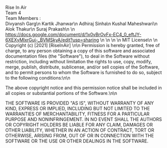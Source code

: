 Rise In Air\
Team 4\
Team Members :\
Divyansh Garg\n
Kartik Jhanwar\n
Adhiraj Sinha\n
Kushal Maheshwari\n
Alok Thakur\n
Suraj Prakash\n
\n
https://docs.google.com/document/d/1x0vBrOvFx-EC4_0_eftJY-6XEXyMlxrGuj-_BVMSkyA/edit?usp=sharing \n
\n
\n
\n
MIT License\n
\n
Copyright (c) [2021] [RiseInAir]
\n\n
Permission is hereby granted, free of charge, to any person obtaining a copy
of this software and associated documentation files (the "Software"), to deal
in the Software without restriction, including without limitation the rights
to use, copy, modify, merge, publish, distribute, sublicense, and/or sell
copies of the Software, and to permit persons to whom the Software is
furnished to do so, subject to the following conditions:\n\n

The above copyright notice and this permission notice shall be included in all
copies or substantial portions of the Software.\n\n

THE SOFTWARE IS PROVIDED "AS IS", WITHOUT WARRANTY OF ANY KIND, EXPRESS OR
IMPLIED, INCLUDING BUT NOT LIMITED TO THE WARRANTIES OF MERCHANTABILITY,
FITNESS FOR A PARTICULAR PURPOSE AND NONINFRINGEMENT. IN NO EVENT SHALL THE
AUTHORS OR COPYRIGHT HOLDERS BE LIABLE FOR ANY CLAIM, DAMAGES OR OTHER
LIABILITY, WHETHER IN AN ACTION OF CONTRACT, TORT OR OTHERWISE, ARISING FROM,
OUT OF OR IN CONNECTION WITH THE SOFTWARE OR THE USE OR OTHER DEALINGS IN THE
SOFTWARE.
